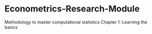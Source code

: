 # Econometrics-Research-Module
Methodology to master computational statistics 
Chapter 1: Learning the basics
